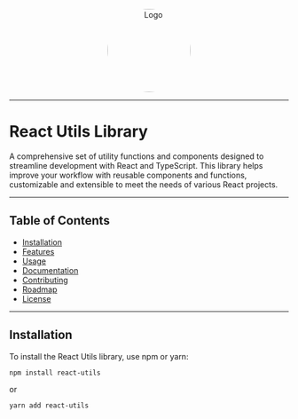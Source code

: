 

  <p align="center">
   <img src="https://github.com/user-attachments/assets/d7bdda65-f20b-4cb1-9cb0-da13df366c95" alt="Logo" width="150" height="150" style="border-radius: 50%;" />
  </p>

  ---

# React Utils Library

A comprehensive set of utility functions and components designed to streamline development with React and TypeScript. This library helps improve your workflow with reusable components and functions, customizable and extensible to meet the needs of various React projects.

---

## Table of Contents

- [Installation](#installation)
- [Features](#features)
- [Usage](#usage)
- [Documentation](#documentation)
- [Contributing](#contributing)
- [Roadmap](#roadmap)
- [License](#license)

---

## Installation

To install the React Utils library, use npm or yarn:

```bash
npm install react-utils
```
  or 
 
```bash
yarn add react-utils 
```
